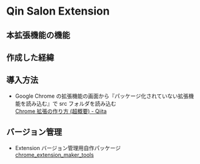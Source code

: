 # Qin Salon Extension

## 本拡張機能の機能

## 作成した経緯

## 導入方法

- Google Chrome の拡張機能の画面から『パッケージ化されていない拡張機能を読み込む』で src フォルダを読み込む  
  [Chrome 拡張の作り方 (超概要) - Qiita](https://qiita.com/RyBB/items/32b2a7b879f21b3edefc)


## バージョン管理

- Extension バージョン管理用自作パッケージ
  [chrome_extension_maker_tools](https://github.com/cti1650/chrome_extension_maker_tools)